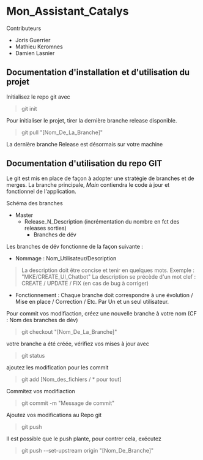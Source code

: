 # Mon_Assistant_Catalys

Contributeurs
* Joris Guerrier
* Mathieu Keromnes
* Damien Lasnier

## Documentation d'installation et d'utilisation du projet 

Initialisez le repo git avec 

> git init

Pour initialiser le projet, tirer la dernière branche release disponible. 

> git pull "[Nom_De_La_Branche]"

La dernière branche Release est désormais sur votre machine

## Documentation d'utilisation du repo GIT

Le git est mis en place de façon à adopter une stratégie de branches et de merges. La branche principale, _Main_ contiendra le code à jour et fonctionnel de l'application. 

Schéma des branches

* Master
  * Release_N_Description (incrémentation du nombre en fct des releases sorties)
     * Branches de dév
   
Les branches de dév fonctionne de la façon suivante : 

* Nommage : Nom_Utilisateur/Description

 > La description doit être concise et tenir en quelques mots. Exemple : "MKE/CREATE_UI_Chatbot"
 > La description se précède d'un mot clef : CREATE / UPDATE / FIX (en cas de bug à corriger) 
 
 * Fonctionnement : Chaque branche doit correspondre à une évolution / Mise en place / Correction / Etc. Par Un et un seul utilisateur.

Pour commit vos modifiaction, créez une nouvelle branche à votre nom (CF : Nom des branches de dév)

> git checkout "[Nom_De_La_Branche]"

votre branche a été créée, vérifiez vos mises à jour avec

> git status

ajoutez les modification pour les commit

> git add [Nom_des_fichiers / * pour tout]

Commitez vos modifiaction 

> git commit -m "Message de commit"

Ajoutez vos modifications au Repo git 

> git push 

Il est possible que le push plante, pour contrer cela, exécutez 

> git push --set-upstream origin "[Nom_De_Branche]"

